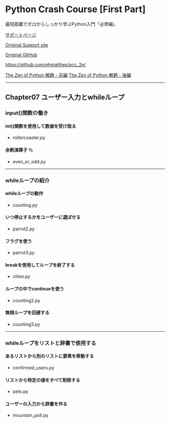 # Python Crash Course [First Part]

最短距離でゼロからしっかり学ぶPython入門「必修編」

[サポートページ](https://github.com/takanory/saitan-python)

[Original Support site](https://nostarch.com/pythoncrashcourse2e)

[Original GitHub](https://ehmatthes.github.io/pcc_2e/)

<https://github.com/ehmatthes/pcc_2e/>

[The Zen of Python 解題 - 前編](https://atsuoishimoto.hatenablog.com/entry/20100920/1284986066)
[The Zen of Python 解題 - 後編](https://atsuoishimoto.hatenablog.com/entry/20100926/1285508015)

---

## Chapter07 ユーザー入力とwhileループ

### input()関数の働き

#### int()関数を使用して数値を受け取る

- rollercoaster.py

#### 余剰演算子 %

- even_or_odd.py

---

### whileループの紹介

#### whileループの動作

- counting.py

#### いつ停止するかをユーザーに選ばせる

- parrot2.py

#### フラグを使う

- parrot3.py

#### breakを使用してループを終了する

- cities.py

#### ループの中でcontinueを使う

- counting2.py

#### 無限ループを回避する

- counting3.py

---

### whileループをリストと辞書で使用する

#### あるリストから別のリストに要素を移動する

- confirmed_users.py

#### リストから特定の値をすべて削除する

- pets.py

#### ユーザーの入力から辞書を作る

- mountain_poll.py
